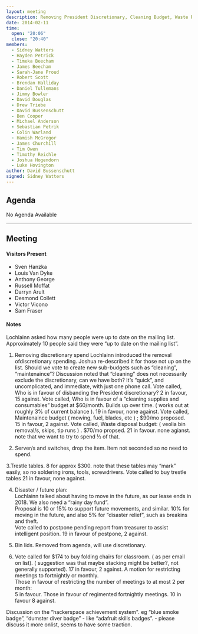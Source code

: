 ```yaml
---
layout: meeting
description: Removing President Discretionary, Cleaning Budget, Waste Removel Budget.
date: 2014-02-11
time:
  open: "20:06"
  close: "20:40"
members:
  - Sidney Watters
  - Hayden Petrick
  - Timeka Beecham
  - James Beecham
  - Sarah-Jane Proud
  - Robert Scott
  - Brendan Halliday 
  - Daniel Tullemans
  - Jimmy Bowler 
  - David Douglas 
  - Drew Triebe 
  - David Bussenschutt 
  - Ben Cooper 
  - Michael Anderson
  - Sebastian Petrik
  - Colin Warland 
  - Hamish McGregor 
  - James Churchill 
  - Tim Owen 
  - Timothy Reichle 
  - Joshua Hogendorn
  - Luke Hovington
author: David Bussenschutt
signed: Sidney Watters
---
```


## Agenda

No Agenda Available

---

## Meeting

#### Visitors Present

* Sven Hanzka 
* Louis Van Dyke 
* Anthony George  
* Russell Moffat 
* Darryn Arult
* Desmond Collett 
* Victor Vicono 
* Sam Fraser 

#### Notes

Lochlainn asked how many people were up to date on the mailing list.
Approximately 10 people said they were “up to date on the mailing list”.

1. Removing discretionary spend
Lochlainn introduced the removal ofdiscretionary spending.
Joshua re-described it for those not up on the list. 
Should we vote to create new sub-budgets such as “cleaning”, “maintenaince”?
Discussion noted that “cleaning” does not necessarily exclude the discretionary, can we have both?
It’s “quick”, and uncomplicated, and immediate, with just one phone call.
Vote called, Who is in favour of disbanding the President discretionary?
2 in favour, 15 against.
Vote called, Who is in favour of a “cleaning supplies and consumables” budget at $60/month.
Builds up over time. ( works out at roughly 3% of current balance ).
19 in favour, none against. 
Vote called, Maintenaince budget ( mowing, fuel, blades, etc ) ; $90/mo proposed.
15 in favour, 2 against. 
Vote called, Waste disposal budget: ( veolia bin removal/s,  skips, tip runs ) . $70/mo propsed.
21 in favour. none agianst. note that we want to try to spend ½ of that. 

2. Server/s and switches, drop the item. Item not seconded so no need to spend. 

3.Trestle tables. 8 for approx $300. note that these tables may “mark” easily, so no soldering irons, tools, screwdrivers.
Vote called to buy trestle tables
21 in favour, none against.  

4. Disaster / future plan:   
Lochlainn talked about having to move in the future, as our lease ends in 2018. We also need a “rainy day fund”.    
Proposal is 10 or 15% to support future movements, and similar.
10% for moving in the future, and also 5% for “disaster relief”, such as breakins and theft.  
Vote called to postpone pending report from treasurer to assist intelligent position.
19 in favour of postpone, 2 against. 

5. Bin lids. Removed from agenda, will use discretionary.

6. Vote called for $174 to buy folding chairs for classroom.  ( as per email on list).
( suggestion was that maybe stacking might be better?, not generally supported).
17 in favour, 2 against.
A motion for restricting meetings to fortnightly or monthly.  
Those in favour of restricting the number of meetings to at most 2 per month:   
5 in favour. 
Those in favour of regimented fortnightly meetings.
10 in favour 8 against.

Discussion on the “hackerspace achievement system". eg “blue smoke badge”, “dumster diver badge” - like “adafruit skills badges”. - please discuss it more onlist, seems to have some traction. 
